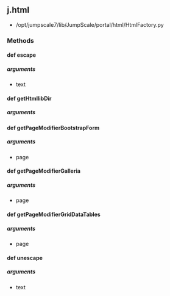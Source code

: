## j.html

- /opt/jumpscale7/lib/JumpScale/portal/html/HtmlFactory.py

### Methods

#### def escape 
##### arguments

- text
#### def getHtmllibDir 
##### arguments

#### def getPageModifierBootstrapForm 
##### arguments

- page
#### def getPageModifierGalleria 
##### arguments

- page
#### def getPageModifierGridDataTables 
##### arguments

- page
#### def unescape 
##### arguments

- text
